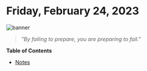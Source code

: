 # Friday, February 24, 2023
![banner](https://picsum.photos/seed/2023-February-24/500/200)
> _"By failing to prepare, you are preparing to fail."_
<!-- START doctoc generated TOC please keep comment here to allow auto update -->
<!-- DON'T EDIT THIS SECTION, INSTEAD RE-RUN doctoc TO UPDATE -->
**Table of Contents**

- [Notes](#notes)

<!-- END doctoc generated TOC please keep comment here to allow auto update -->

<!--- TODO: fill me out, if you have time today (above this line)--->

